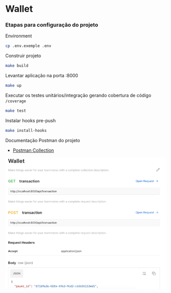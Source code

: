 # Wallet

### Etapas para configuração do projeto

Environment
```bash
cp .env.exemple .env
```

Construir projeto

```bash
make build
```

Levantar aplicação na porta :8000

```bash
make up
```

Executar os testes unitários/integração gerando cobertura de código `/coverage`

```bash
make test
```

Instalar hooks pre-push

```bash
make install-hooks
```

Documentação Postman do projeto

- [Postman Collection](https://github.com/hugobandeira/wallet/blob/master/Wallet.postman_collection.json)

![alt text](https://github.com/hugobandeira/wallet/blob/master/img.png)

